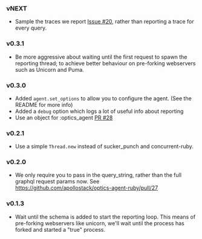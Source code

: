 ### vNEXT

 - Sample the traces we report [Issue #20](https://github.com/apollostack/optics-agent-ruby/pull/20), rather than reporting a trace for every query.


### v0.3.1

- Be more aggressive about waiting until the first request to spawn the reporting thread; to achieve better behaviour on pre-forking webservers such as Unicorn and Puma.


### v0.3.0

- Added `agent.set_options` to allow you to configure the agent. (See the README for more info)
- Added a `debug` option which logs a lot of useful info about reporting
- Use an object for :optics_agent [PR #28](https://github.com/apollostack/optics-agent-ruby/pull/28)

### v0.2.1

- Use a simple `Thread.new` instead of sucker_punch and concurrent-ruby.

### v0.2.0

- We only require you to pass in the query_string, rather than the full graphql request params now. See https://github.com/apollostack/optics-agent-ruby/pull/27

### v0.1.3

- Wait until the schema is added to start the reporting loop. This means of pre-forking webservers like unicorn, we'll wait until the process has forked and started a "true" process.
